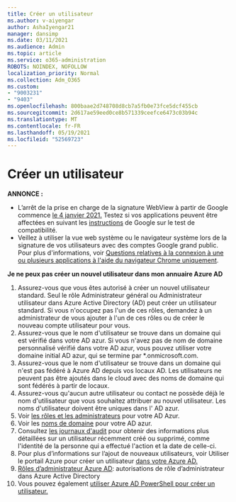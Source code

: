 ```yaml
---
title: Créer un utilisateur
ms.author: v-aiyengar
author: AshaIyengar21
manager: dansimp
ms.date: 03/11/2021
ms.audience: Admin
ms.topic: article
ms.service: o365-administration
ROBOTS: NOINDEX, NOFOLLOW
localization_priority: Normal
ms.collection: Adm_O365
ms.custom:
- "9003231"
- "9403"
ms.openlocfilehash: 800baae2d748708d8cb7a5fb0e73fce5dcf455cb
ms.sourcegitcommit: 2d617ae59eed0ce8b571339ceefce6473c03b94c
ms.translationtype: MT
ms.contentlocale: fr-FR
ms.lasthandoff: 05/19/2021
ms.locfileid: "52569723"
---
```

# <a name="create-user"></a>Créer un utilisateur

**ANNONCE :**

- L’arrêt de la prise en charge de la signature WebView à partir de Google commence [le 4 janvier 2021.](/azure/active-directory/external-identities/google-federation#deprecation-of-webview-sign-in-support) Testez si vos applications peuvent être affectées en suivant les [instructions](https://go.microsoft.com/fwlink/?linkid=2157323) de Google sur le test de compatibilité.
- Veillez à utiliser la vue web système ou le navigateur système lors de la signature de vos utilisateurs avec des comptes Google grand public. Pour plus d'informations, voir [Questions relatives à la connexion à une ou plusieurs applications à l'aide du navigateur Chrome uniquement](/office365/troubleshoot/miscellaneous/chrome-behavior-affects-applications).

**Je ne peux pas créer un nouvel utilisateur dans mon annuaire Azure AD**

1. Assurez-vous que vous êtes autorisé à créer un nouvel utilisateur standard. Seul le rôle Administrateur général ou Administrateur utilisateur dans Azure Active Directory (AD) peut créer un utilisateur standard. Si vous n'occupez pas l'un de ces rôles, demandez à un administrateur de vous ajouter à l'un de ces rôles ou de créer le nouveau compte utilisateur pour vous.
1. Assurez-vous que le nom d'utilisateur se trouve dans un domaine qui est vérifié dans votre AD azur. Si vous n'avez pas de nom de domaine personnalisé vérifié dans votre AD azur, vous pouvez utiliser votre domaine initial AD azur, qui se termine par *.onmicrosoft.com.
1. Assurez-vous que le nom d'utilisateur se trouve dans un domaine qui n'est pas fédéré à Azure AD depuis vos locaux AD. Les utilisateurs ne peuvent pas être ajoutés dans le cloud avec des noms de domaine qui sont fédérés à partir de locaux.
1. Assurez-vous qu'aucun autre utilisateur ou contact ne possède déjà le nom d'utilisateur que vous souhaitez attribuer au nouvel utilisateur. Les noms d'utilisateur doivent être uniques dans l' AD azur.
1. Voir [les rôles et les administrateurs](https://portal.azure.com/#blade/Microsoft_AAD_IAM/ActiveDirectoryMenuBlade/RolesAndAdministrators) pour votre AD Azur.
1. Voir les [noms de domaine](https://portal.azure.com/#blade/Microsoft_AAD_IAM/ActiveDirectoryMenuBlade/RolesAndAdministrators) pour votre AD azur.
1. Consultez [les journaux d'audit](https://portal.azure.com/#blade/Microsoft_AAD_IAM/ActiveDirectoryMenuBlade/RolesAndAdministrators) pour obtenir des informations plus détaillées sur un utilisateur récemment créé ou supprimé, comme l'identité de la personne qui a effectué l'action et la date de celle-ci.
1. Pour plus d’informations sur l’ajout de nouveaux utilisateurs, voir Utiliser le portail Azure pour créer un utilisateur [dans votre Azure AD.](/azure/active-directory/active-directory-users-create-azure-portal)
1. [Rôles d’administrateur Azure AD](/azure/active-directory/active-directory-assign-admin-roles): autorisations de rôle d’administrateur dans Azure Active Directory
1. Vous pouvez également [utiliser Azure AD PowerShell pour créer un utilisateur.](/powershell/module/azuread/new-azureaduser?view=azureadps-2.0)
